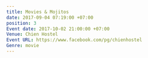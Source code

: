 ```yaml
---
title: Movies & Mojitos
date: 2017-09-04 07:19:00 +07:00
position: 3
Event date: 2017-10-02 21:00:00 +07:00
Venue: Chien Hostel
Event URL: https://www.facebook.com/pg/chienhostel
Genre: movie
---
```


